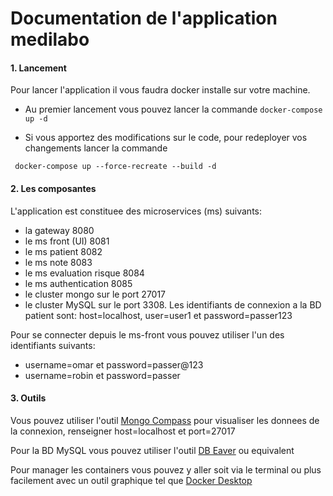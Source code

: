 # Documentation de l'application medilabo

#### 1. Lancement
Pour lancer l'application il vous faudra docker installe sur votre machine.

- Au premier lancement vous pouvez lancer la commande 
`docker-compose up -d`

- Si vous apportez des modifications sur le code, pour redeployer vos changements lancer la commande

` docker-compose up --force-recreate --build -d`

#### 2. Les composantes

L'application est constituee des microservices (ms) suivants:

- la gateway 8080
- le ms front (UI) 8081
- le ms patient 8082
- le ms note 8083
- le ms evaluation risque 8084
- le ms authentication 8085
- le cluster mongo sur le port 27017
- le cluster MySQL sur le port 3308. Les identifiants de connexion a la BD patient sont: host=localhost, user=user1 et password=passer123

Pour se connecter depuis le ms-front vous pouvez utiliser l'un des identifiants suivants:
- username=omar et password=passer@123
- username=robin et password=passer

#### 3. Outils

Vous pouvez utiliser l'outil [Mongo Compass](https://www.mongodb.com/products/tools/compass) pour visualiser les donnees de la connexion, renseigner host=localhost et port=27017

Pour la BD MySQL vous pouvez utiliser l'outil [DB Eaver](https://dbeaver.io/) ou equivalent

Pour manager les containers vous pouvez y aller soit via le terminal ou plus facilement avec un outil graphique tel que [Docker Desktop](https://www.docker.com/products/docker-desktop/)
